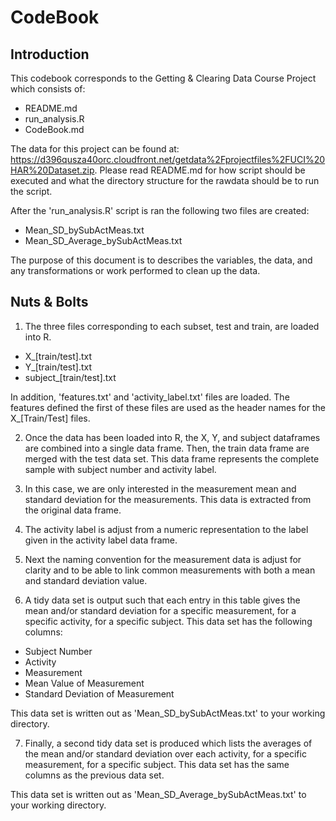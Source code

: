 
CodeBook 
========

Introduction
------------

This codebook corresponds to the Getting & Clearing Data Course Project which consists of:

+ README.md 
+ run_analysis.R 
+ CodeBook.md

The data for this project can be found at: <https://d396qusza40orc.cloudfront.net/getdata%2Fprojectfiles%2FUCI%20HAR%20Dataset.zip>. Please read README.md for how script should be executed and what the directory structure for the rawdata should be to run the script.

After the 'run_analysis.R' script is ran the following two files are created:

+ Mean_SD_bySubActMeas.txt
+ Mean_SD_Average_bySubActMeas.txt


The purpose of this document is to describes the variables, the data, and any transformations or work performed to clean up the data. 


Nuts & Bolts 
------------

1. The three files corresponding to each subset, test and train, are loaded into R. 
    
  + X_[train/test].txt
  + Y_[train/test].txt
  + subject_[train/test].txt
    
  In addition, 'features.txt' and 'activity_label.txt' files are loaded. The features defined the first of   these files are used as the header names for the X_[Train/Test] files. 



2.  Once the data has been loaded into R, the X, Y, and subject dataframes are combined into a single data frame. Then, the train data frame are merged with the test data set. This data frame represents the complete sample with subject number and activity label. 


3. In this case, we are only interested in the measurement mean and standard deviation for the measurements. This data is extracted from the original data frame. 

4. The activity label is adjust from a numeric representation to the label given in the activity label data frame. 

5. Next the naming convention for the measurement data is adjust for clarity and to be able to link common measurements with both a mean and standard deviation value.  

6. A tidy data set is output such that each entry in this table gives the mean and/or standard deviation for a specific measurement, for a specific activity, for a specific subject. This data set has the following columns:
  + Subject Number
  + Activity
  + Measurement
  + Mean Value of Measurement
  + Standard Deviation of Measurement

  This data set is written out as 'Mean_SD_bySubActMeas.txt' to your working directory.


7. Finally, a second tidy data set is produced which lists the averages of the mean and/or standard deviation over each activity, for a specific measurement, for a specific subject. This data set has the same columns as the previous data set. 

  This data set is written out as 'Mean_SD_Average_bySubActMeas.txt' to your working directory. 


